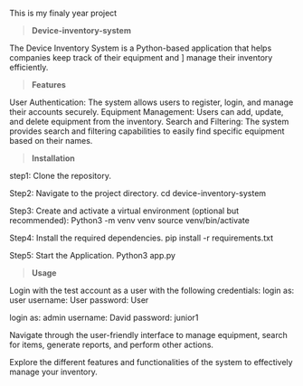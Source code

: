 This is my finaly year project



> **Device-inventory-system**

The Device Inventory System is a Python-based application that helps companies keep track of their equipment and ]
manage their inventory efficiently.


> **Features**

User Authentication: The system allows users to register, login, and manage their accounts securely.
Equipment Management: Users can add, update, and delete equipment from the inventory.
Search and Filtering: The system provides search and filtering capabilities to easily find specific equipment based on their names.


> **Installation**

step1: Clone the repository.



Step2: Navigate to the project directory.
cd device-inventory-system


Step3: Create and activate a virtual environment (optional but recommended):
Python3 -m venv venv
source venv/bin/activate


Step4: Install the required dependencies.
pip install -r requirements.txt


Step5: Start the Application.
Python3 app.py


> **Usage**

Login with the test account as a user with the following credentials:
login as: user
username: User
password: User


login as: admin
username: David
password: junior1


Navigate through the user-friendly interface to manage equipment, search for items, generate reports, and perform other actions.

Explore the different features and functionalities of the system to effectively manage your inventory.
